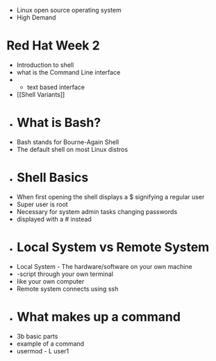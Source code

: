 - Linux open source operating system
- High Demand
# Red Hat Week 2
- Introduction to shell
- what is the Command Line interface
- - text based interface
- [[Shell Variants]] 
- # What is Bash?
- Bash stands for Bourne-Again Shell 
- The default shell on most Linux distros
- # Shell Basics
- When first opening the shell displays a $ signifying a regular user
- Super user is root 
- Necessary for system admin tasks changing passwords
- displayed with a # instead
- # Local System vs Remote System 
- Local System - The hardware/software on your own machine 
- -script through your own terminal 
- like your own computer
- Remote system connects using ssh
- # What makes up a command 
- 3b basic parts
- example of a command 
- usermod - L user1